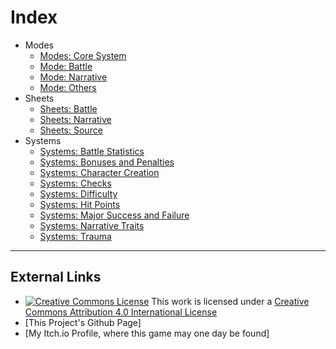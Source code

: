 # Index

* Modes
  * [Modes: Core System](Modes.md)
  * [Mode: Battle](Mode.Battle.md)
  * [Mode: Narrative](Mode.Narrative.md)
  * [Mode: Others](Mode.Other.md)
* Sheets
  * [Sheets: Battle](Sheets.Battle.md)
  * [Sheets: Narrative](Sheets.Narrative.md)
  * [Sheets: Source](Sheets.Source.md)
* Systems
  * [Systems: Battle Statistics](Systems.BattleStatistics.md)
  * [Systems: Bonuses and Penalties](Systems.BonusPenalty.md)
  * [Systems: Character Creation](Systems.CharacterCreation.md)
  * [Systems: Checks](Systems.Checks.md)
  * [Systems: Difficulty](Systems.Difficulty.md)
  * [Systems: Hit Points](Systems.HitPoints.md)
  * [Systems: Major Success and Failure](Systems.MajorSF.md)
  * [Systems: Narrative Traits](Systems.NarrativeTraits.md)
  * [Systems: Trauma](Systems.Trauma.md)

---
## External Links

* [![Creative Commons License](https://i.creativecommons.org/l/by/4.0/80x15.png)](http://creativecommons.org/licenses/by/4.0/) This work is licensed under a [Creative Commons Attribution 4.0 International License](http://creativecommons.org/licenses/by/4.0/)
* [This Project's Github Page]
* [My Itch.io Profile, where this game may one day be found]
